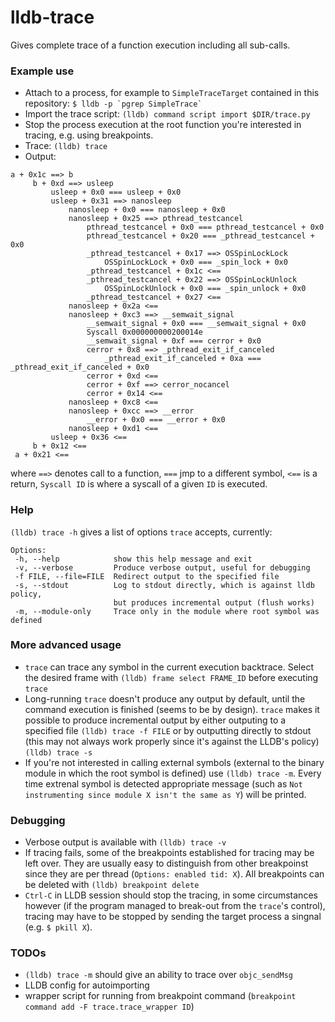 lldb-trace
==========

Gives complete trace of a function execution including all sub-calls.

### Example use
* Attach to a process, for example to `SimpleTraceTarget` contained in this repository: ```$ lldb -p `pgrep SimpleTrace` ```
* Import the trace script: ```(lldb) command script import $DIR/trace.py```
* Stop the process execution at the root function you're interested in tracing, e.g. using breakpoints.
* Trace: ```(lldb) trace```
* Output: 
```
a + 0x1c ==> b
     b + 0xd ==> usleep
         usleep + 0x0 === usleep + 0x0
         usleep + 0x31 ==> nanosleep
             nanosleep + 0x0 === nanosleep + 0x0
             nanosleep + 0x25 ==> pthread_testcancel
                 pthread_testcancel + 0x0 === pthread_testcancel + 0x0
                 pthread_testcancel + 0x20 === _pthread_testcancel + 0x0
                 _pthread_testcancel + 0x17 ==> OSSpinLockLock
                     OSSpinLockLock + 0x0 === _spin_lock + 0x0
                 _pthread_testcancel + 0x1c <==
                 _pthread_testcancel + 0x22 ==> OSSpinLockUnlock
                     OSSpinLockUnlock + 0x0 === _spin_unlock + 0x0
                 _pthread_testcancel + 0x27 <==
             nanosleep + 0x2a <==
             nanosleep + 0xc3 ==> __semwait_signal
                 __semwait_signal + 0x0 === __semwait_signal + 0x0
                 Syscall 0x000000000200014e
                 __semwait_signal + 0xf === cerror + 0x0
                 cerror + 0x8 ==> _pthread_exit_if_canceled
                     _pthread_exit_if_canceled + 0xa === _pthread_exit_if_canceled + 0x0
                 cerror + 0xd <==
                 cerror + 0xf ==> cerror_nocancel
                 cerror + 0x14 <==
             nanosleep + 0xc8 <==
             nanosleep + 0xcc ==> __error
                 __error + 0x0 === __error + 0x0
             nanosleep + 0xd1 <==
         usleep + 0x36 <==
     b + 0x12 <==
 a + 0x21 <==
 ```
 where `==>` denotes call to a function, `===` jmp to a different symbol, `<==` is a return, `Syscall ID` is where a syscall of a given `ID` is executed.
 
### Help
 `(lldb) trace -h` gives a list of options `trace` accepts, currently:
 ```
Options:
  -h, --help            show this help message and exit
  -v, --verbose         Produce verbose output, useful for debugging
  -f FILE, --file=FILE  Redirect output to the specified file
  -s, --stdout          Log to stdout directly, which is against lldb policy,
                        but produces incremental output (flush works)
  -m, --module-only     Trace only in the module where root symbol was defined
  ```
 
### More advanced usage
 * `trace` can trace any symbol in the current execution backtrace. Select the desired frame with `(lldb) frame select FRAME_ID` before executing `trace`
 * Long-running `trace` doesn't produce any output by default, until the command execution is finished (seems to be by design). `trace` makes it possible to produce incremental output by either outputing to a specified file `(lldb) trace -f FILE` or by outputting directly to stdout (this may not always work properly since it's against the LLDB's policy) `(lldb) trace -s`
 * If you're not interested in calling external symbols (external to the binary module in which the root symbol is defined) use `(lldb) trace -m`. Every time extrenal symbol is detected appropriate message (such as `Not instrumenting since module X isn't the same as Y`) will be printed.
 
### Debugging
* Verbose output is available with `(lldb) trace -v`
* If tracing fails, some of the breakpoints established for tracing may be left over. They are usually easy to distinguish from other breakpoinst since they are per thread (`Options: enabled tid: X`). All breakpoints can be deleted with `(lldb) breakpoint delete`
* `Ctrl-C` in LLDB session should stop the tracing, in some circumstances however (if the program managed to break-out from the `trace`'s control), tracing may have to be stopped by sending the target process a singnal (e.g. `$ pkill X`).

### TODOs
* `(lldb) trace -m` should give an ability to trace over `objc_sendMsg`
* LLDB config for autoimporting
* wrapper script for running from breakpoint command (`breakpoint command add -F trace.trace_wrapper ID`)
 
